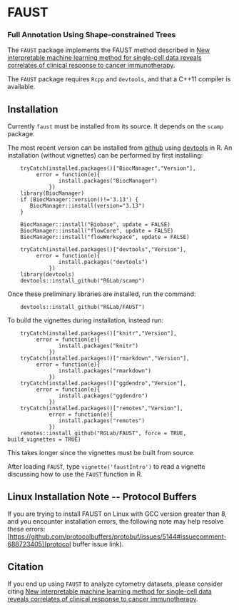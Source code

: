 # FAUST

### Full Annotation Using Shape-constrained Trees

The `FAUST` package implements the FAUST method described in [New interpretable machine learning method for single-cell data reveals correlates of clinical response to cancer immunotherapy](https://www.biorxiv.org/content/10.1101/702118v2).

The `FAUST` package requires `Rcpp` and `devtools`, and that a C++11 compiler is available.

## Installation

Currently `faust` must be installed from its source. It depends on the `scamp` package.

The most recent version can be installed from [github](https://github.com/FredHutch/faust) using [devtools](https://github.com/r-lib/devtools) in R. An installation (without vignettes) can be performed by first installing:

```
    tryCatch(installed.packages()["BiocManager","Version"],
	     error = function(e){
                install.packages("BiocManager")
             })	
    library(BiocManager)
    if (BiocManager::version()!='3.13') {
       BiocManager::install(version="3.13")
    }

    BiocManager::install("Biobase", update = FALSE)
    BiocManager::install("flowCore", update = FALSE)
    BiocManager::install("flowWorkspace", update = FALSE)

    tryCatch(installed.packages()["devtools","Version"],
	     error = function(e){
                install.packages("devtools")
             })	
    library(devtools)
    devtools::install_github("RGLab/scamp")
```

Once these preliminary libraries are installed, run the command:

```
    devtools::install_github("RGLab/FAUST")
```

To build the vignettes during installation, instead run:

```
    tryCatch(installed.packages()["knitr","Version"],
	     error = function(e){
                install.packages("knitr")
             })	
    tryCatch(installed.packages()["rmarkdown","Version"],
	     error = function(e){
                install.packages("rmarkdown")
             })
    tryCatch(installed.packages()["ggdendro","Version"],
	     error = function(e){
                install.packages("ggdendro")
             })
    tryCatch(installed.packages()["remotes","Version"],
    	     error = function(e){
                install.packages("remotes")
             })	
    remotes::install_github("RGLab/FAUST", force = TRUE, build_vignettes = TRUE)
```

This takes longer since the vignettes must be built from source.

After loading `FAUST`, type `vignette('faustIntro')` to read a vignette discussing how to use the `FAUST` function in R.

## Linux Installation Note -- Protocol Buffers

If you are trying to install FAUST on Linux with GCC version greater than 8, and you encounter installation errors, the following note may help resolve these errors: [https://github.com/protocolbuffers/protobuf/issues/5144#issuecomment-688723405](protocol buffer issue link).

## Citation

If you end up using `FAUST` to analyze cytometry datasets, please consider citing [New interpretable machine learning method for single-cell data reveals correlates of clinical response to cancer immunotherapy](https://www.biorxiv.org/content/10.1101/702118v2).